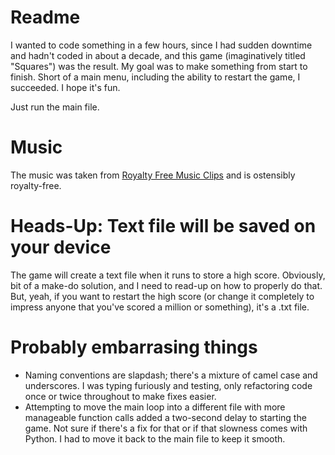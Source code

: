 # Readme
I wanted to code something in a few hours, since I had sudden downtime and hadn't coded in about a decade, and this game (imaginatively titled "Squares") was the result. My goal was to make something from start to finish. Short of a main menu, including the ability to restart the game, I succeeded. I hope it's fun.

Just run the main file.

# Music

The music was taken from [Royalty Free Music Clips](https://www.royaltyfreemusicclips.com/pir/free_music_loops.shtml) and is ostensibly royalty-free.

# Heads-Up: Text file will be saved on your device
The game will create a text file when it runs to store a high score. Obviously, bit of a make-do solution, and I need to read-up on how to properly do that. But, yeah, if you want to restart the high score (or change it completely to impress anyone that you've scored a million or something), it's a .txt file.

# Probably embarrasing things
- Naming conventions are slapdash; there's a mixture of camel case and underscores. I was typing furiously and testing, only refactoring code once or twice throughout to make fixes easier.
- Attempting to move the main loop into a different file with more manageable function calls added a two-second delay to starting the game. Not sure if there's a fix for that or if that slowness comes with Python. I had to move it back to the main file to keep it smooth.
